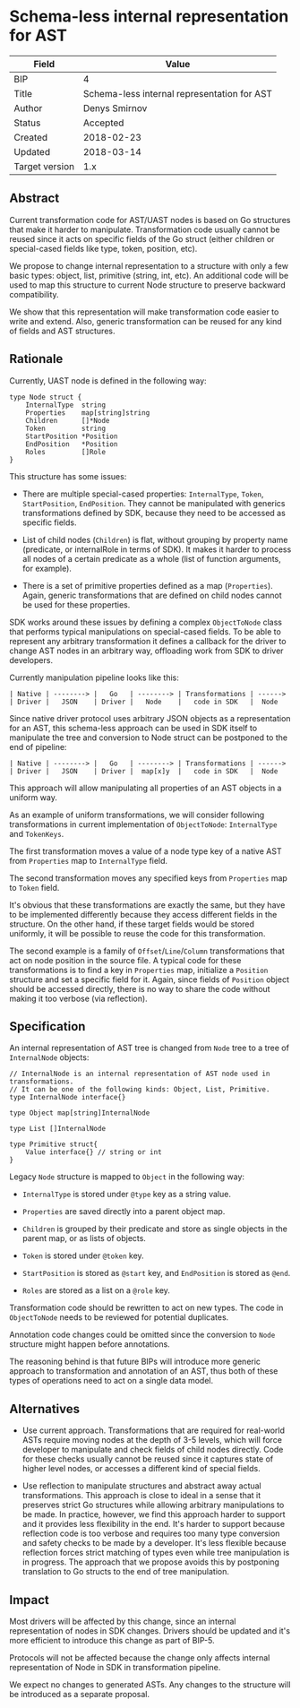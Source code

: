 # Schema-less internal representation for AST

| Field | Value |
| --- | --- |
| BIP | 4 |
| Title | Schema-less internal representation for AST |
| Author | Denys Smirnov |
| Status | Accepted |
| Created | 2018-02-23 |
| Updated | 2018-03-14 |
| Target version | 1.x |

## Abstract

Current transformation code for AST/UAST nodes is based on Go structures
that make it harder to manipulate. Transformation code usually cannot be
reused since it acts on specific fields of the Go struct (either children
or special-cased fields like type, token, position, etc).

We propose to change internal representation to a structure with
only a few basic types: object, list, primitive (string, int, etc).
An additional code will be used to map this structure to current Node
structure to preserve backward compatibility.

We show that this representation will make transformation code easier to
write and extend. Also, generic transformation can be reused for any kind
of fields and AST structures.

## Rationale

Currently, UAST node is defined in the following way:

```golang
type Node struct {
	InternalType  string
	Properties    map[string]string
	Children      []*Node
	Token         string
	StartPosition *Position
	EndPosition   *Position
	Roles         []Role
}
```

This structure has some issues:

* There are multiple special-cased properties: `InternalType`, `Token`,
  `StartPosition`, `EndPosition`. They cannot be manipulated with generics
  transformations defined by SDK, because they need to be accessed as
  specific fields.

* List of child nodes (`Children`) is flat, without grouping by property
  name (predicate, or internalRole in terms of SDK). It makes it harder
  to process all nodes of a certain predicate as a whole (list of function
  arguments, for example).

* There is a set of primitive properties defined as a map (`Properties`).
  Again, generic transformations that are defined on child nodes cannot
  be used for these properties.

SDK works around these issues by defining a complex `ObjectToNode` class
that performs typical manipulations on special-cased fields. To be able
to represent any arbitrary transformation it defines a callback for the
driver to change AST nodes in an arbitrary way, offloading work from SDK to
driver developers.

Currently manipulation pipeline looks like this:

```
| Native | --------> |   Go   | --------> | Transformations | ------>
| Driver |   JSON    | Driver |   Node    |   code in SDK   |  Node
```

Since native driver protocol uses arbitrary JSON objects as a representation
for an AST, this schema-less approach can be used in SDK itself to manipulate
the tree and conversion to Node struct can be postponed to the end of pipeline:

```
| Native | --------> |   Go   | --------> | Transformations | ------>
| Driver |   JSON    | Driver |  map[x]y  |   code in SDK   |  Node
```

This approach will allow manipulating all properties of an AST objects
in a uniform way.

As an example of uniform transformations, we will consider following
transformations in current implementation of `ObjectToNode`:
`InternalType` and `TokenKeys`.

The first transformation moves a value of a node type key of a native AST
from `Properties` map to `InternalType` field.

The second transformation moves any specified keys from `Properties` map
to `Token` field.

It's obvious that these transformations are exactly the same, but they
have to be implemented differently because they access different fields
in the structure. On the other hand, if these target fields would be
stored uniformly, it will be possible to reuse the code for this transformation.

The second example is a family of `Offset`/`Line`/`Column` transformations
that act on node position in the source file. A typical code for these
transformations is to find a key in `Properties` map, initialize a
`Position` structure and set a specific field for it. Again, since
fields of `Position` object should be accessed directly, there is no way
to share the code without making it too verbose (via reflection).

## Specification

An internal representation of AST tree is changed from `Node` tree to
a tree of `InternalNode` objects:

```golang
// InternalNode is an internal representation of AST node used in transformations.
// It can be one of the following kinds: Object, List, Primitive.
type InternalNode interface{}

type Object map[string]InternalNode

type List []InternalNode

type Primitive struct{
    Value interface{} // string or int
}
```

Legacy `Node` structure is mapped to `Object` in the following way:

* `InternalType` is stored under `@type` key as a string value.

* `Properties` are saved directly into a parent object map.

* `Children` is grouped by their predicate and store as single objects
  in the parent map, or as lists of objects.

* `Token` is stored under `@token` key.

* `StartPosition` is stored as `@start` key, and
  `EndPosition` is stored as `@end`.

* `Roles` are stored as a list on a `@role` key.

Transformation code should be rewritten to act on new types.
The code in `ObjectToNode` needs to be reviewed for potential duplicates.

Annotation code changes could be omitted since the conversion to `Node`
structure might happen before annotations.

The reasoning behind is that future BIPs will introduce more generic
approach to transformation and annotation of an AST, thus both of these
types of operations need to act on a single data model.

## Alternatives

*   Use current approach. Transformations that are required for real-world
    ASTs require moving nodes at the depth of 3-5 levels, which will force
    developer to manipulate and check fields of child nodes directly.
    Code for these checks usually cannot be reused since it captures state
    of higher level nodes, or accesses a different kind of special fields.

*   Use reflection to manipulate structures and abstract away actual
    transformations. This approach is close to ideal in a sense that it
    preserves strict Go structures while allowing arbitrary manipulations
    to be made. In practice, however, we find this approach harder to
    support and it provides less flexibility in the end. It's harder to
    support because reflection code is too verbose and requires too many
    type conversion and safety checks to be made by a developer. It's
    less flexible because reflection forces strict matching of types even
    while tree manipulation is in progress. The approach that we propose
    avoids this by postponing translation to Go structs to the end of
    tree manipulation.

## Impact

Most drivers will be affected by this change, since an internal
representation of nodes in SDK changes. Drivers should be updated and
it's more efficient to introduce this change as part of BIP-5.

Protocols will not be affected because the change only affects internal
representation of Node in SDK in transformation pipeline.

We expect no changes to generated ASTs. Any changes to the structure
will be introduced as a separate proposal.
